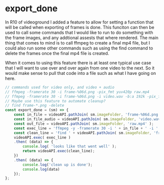 # export_done

In R10 of videoground I added a feature to allow for setting a function that will be called when exporting of frames is done. This funciton can then be used to call some commands that I would like to run to do something with the frame images, and any addtional assests that where rendered. The main thing that comes to mind is to call ffmpeg to create a final mp4 file, but I could also run some other commands such as using the find command to delete the frames once the final mp4 file is created.

When it comes to using this feature there is at least one typical use case that I will want to use over and over again from one video to the next. So it would make sense to pull that code into a file such as what I have going on here.

```js
// commands used for video only, and video + audio
// ffmpeg -framerate 30 -i frame-%06d.png -pix_fmt yuv420p raw.mp4
// ffmpeg -framerate 30 -i frame-%06d.png -i video.wav -b:a 192k -pix_fmt yuv420p raw.mp4
// Maybe use this feature to automate cleanup?
// find frame-*.png -delete
const export_done = (sm) => {    
    const in_file = videoAPI.pathJoin( sm.imageFolder, 'frame-%06d.png' );
    const in_file_audio = videoAPI.pathJoin( sm.imageFolder, 'video.wav' );
    const out_file = videoAPI.pathJoin( sm.imageFolder, 'raw.mp4' );
    const exec_line = 'ffmpeg -y -framerate 30 -i ' + in_file + ' -i ' + in_file_audio + ' -b:a 192k -pix_fmt yuv420p ' + out_file;
    const clean_line = 'find ' + videoAPI.pathJoin( sm.imageFolder, 'frame-*.png') + ' -delete';
    videoAPI.exec( exec_line )
    .then( (data) => {
        console.log( 'looks like that went well' );
        return videoAPI.exec(clean_line);
    })
    .then( (data) => {
        console.log('clean up is done');
        console.log(data)
    });
};
```
